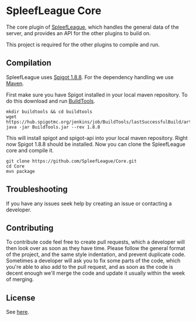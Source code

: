 # SpleefLeague Core

The core plugin of [SpleefLeague](https://swc.cubecraft.net/), which handles the general data of the server, and provides an API for the other plugins to build on.

This project is required for the other plugins to compile and run.

## Compilation

SpleefLeague uses  [Spigot 1.8.8](https://github.com/PaperMC/Paper). For the dependency handling we use [Maven](https://maven.apache.org/download.cgi).

First make sure you have Spigot installed in your local maven repository. To do this download and run  [BuildTools](https://hub.spigotmc.org/jenkins/job/BuildTools/).

```shell
mkdir buildtools && cd buildtools
wget https://hub.spigotmc.org/jenkins/job/BuildTools/lastSuccessfulBuild/artifact/target/BuildTools.jar
java -jar BuildTools.jar --rev 1.8.8
```

This will install spigot and spigot-api into your local maven repository.
Right now Spigot 1.8.8 should be installed. Now you can clone the SpleefLeague core and compile it.

```shell
git clone https://github.com/SpleefLeague/Core.git
cd Core
mvn package
```

## Troubleshooting

If you have any issues seek help by creating an issue or contacting a developer.

## Contributing

To contribute code feel free to create pull requests, which a developer will then look over as soon as they have time. Please follow the general format of the project, and the same style indentation, and prevent duplicate code. Sometimes a developer will ask you to fix some parts of the code, which you're able to also add to the pull request, and as soon as the code is decent enough we'll merge the code and update it usually within the week of merging.

## License

See [here](https://github.com/SpleefLeague/Core/blob/master/LICENSE).
